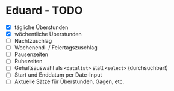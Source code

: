# Eduard - TODO

- [x] tägliche Überstunden
- [x] wöchentliche Überstunden
- [ ] Nachtzuschlag
- [ ] Wochenend- / Feiertagszuschlag
- [ ] Pausenzeiten
- [ ] Ruhezeiten
- [ ] Gehaltsauswahl als `<datalist>` statt `<select>` (durchsuchbar!)
- [ ] Start und Enddatum per Date-Input
- [ ] Aktuelle Sätze für Überstunden, Gagen, etc.
